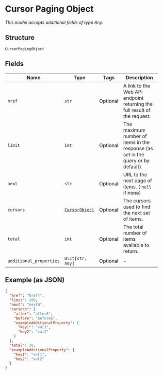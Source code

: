 
# Cursor Paging Object

*This model accepts additional fields of type Any.*

## Structure

`CursorPagingObject`

## Fields

| Name | Type | Tags | Description |
|  --- | --- | --- | --- |
| `href` | `str` | Optional | A link to the Web API endpoint returning the full result of the request. |
| `limit` | `int` | Optional | The maximum number of items in the response (as set in the query or by default). |
| `next` | `str` | Optional | URL to the next page of items. ( `null` if none) |
| `cursors` | [`CursorObject`](../../doc/models/cursor-object.md) | Optional | The cursors used to find the next set of items. |
| `total` | `int` | Optional | The total number of items available to return. |
| `additional_properties` | `Dict[str, Any]` | Optional | - |

## Example (as JSON)

```json
{
  "href": "href4",
  "limit": 200,
  "next": "next0",
  "cursors": {
    "after": "after8",
    "before": "before6",
    "exampleAdditionalProperty": {
      "key1": "val1",
      "key2": "val2"
    }
  },
  "total": 38,
  "exampleAdditionalProperty": {
    "key1": "val1",
    "key2": "val2"
  }
}
```

